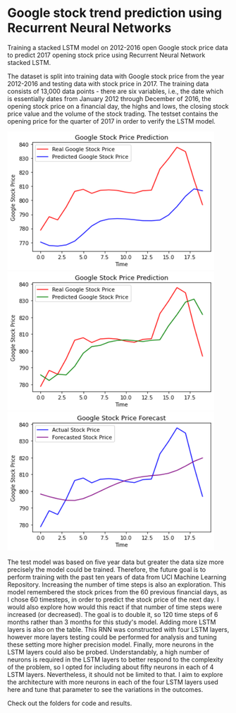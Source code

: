 # Google stock trend prediction using Recurrent Neural Networks

Training a stacked LSTM model on 2012-2016 open Google stock price data to predict 2017 opening stock price using Recurrent Neural Network stacked LSTM. 

The dataset is split into training data with Google stock price from the year 2012-2016 and testing data with stock price in 2017. The training data consists of 13,000 data points - there are six variables, i.e., the date which is essentially dates from January 2012 through December of 2016, the opening stock price on a financial day, the highs and lows, the closing stock price value and the volume of the stock trading. The testset contains the opening price for the quarter of 2017 in order to verify the LSTM model.


<img src = "results/GS1.png" width = "470" height = "315">

<img src = "results/60-1.png" width = "470" height = "315">

<img src = "results/60-4.png" width = "470" height = "315">

The test model was based on five year data but greater the data size more precisely the model could be trained. Therefore, the future goal is to perform training with the past ten years of data from UCI Machine Learning Repository. Increasing the number of time steps is also an exploration. This model remembered the stock prices from the 60 previous financial days, as I chose 60 timesteps, in order to predict the stock price of the next day. I would also explore how would this react if that number of time steps were increased (or decreased). The goal is to double it, so 120 time steps of 6 months rather than 3 months for this study's model. Adding more LSTM layers is also on the table. This RNN was constructed with four LSTM layers, however more layers testing could be performed for analysis and tuning these setting more higher precision model. Finally, more neurons in the LSTM layers could also be probed. Understandably, a high number of neurons is required in the LSTM layers to better respond to the complexity of the problem, so I opted for including about fifty neurons in each of 4 LSTM layers. Nevertheless, it should not be limited to that. I aim to explore the architecture with more neurons in each of the four LSTM layers used here and tune that parameter to see the variations in the outcomes.

Check out the folders for code and results. 

